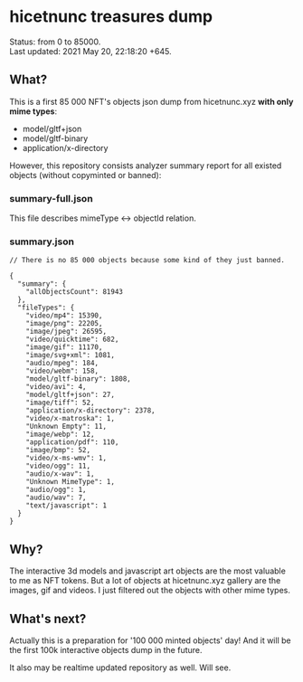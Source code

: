 # hicetnunc treasures dump

Status: from 0 to 85000.  
Last updated: 2021 May 20, 22:18:20 +645.

## What?

This is a first 85 000 NFT's objects json dump from hicetnunc.xyz **with only mime types**:

* model/gltf+json
* model/gltf-binary
* application/x-directory

However, this repository consists analyzer summary report for all existed objects (without copyminted or banned):

### summary-full.json

This file describes mimeType <-> objectId relation.

### summary.json

```
// There is no 85 000 objects because some kind of they just banned.

{
  "summary": {
    "allObjectsCount": 81943
  },
  "fileTypes": {
    "video/mp4": 15390,
    "image/png": 22205,
    "image/jpeg": 26595,
    "video/quicktime": 682,
    "image/gif": 11170,
    "image/svg+xml": 1081,
    "audio/mpeg": 184,
    "video/webm": 158,
    "model/gltf-binary": 1808,
    "video/avi": 4,
    "model/gltf+json": 27,
    "image/tiff": 52,
    "application/x-directory": 2378,
    "video/x-matroska": 1,
    "Unknown Empty": 11,
    "image/webp": 12,
    "application/pdf": 110,
    "image/bmp": 52,
    "video/x-ms-wmv": 1,
    "video/ogg": 11,
    "audio/x-wav": 1,
    "Unknown MimeType": 1,
    "audio/ogg": 1,
    "audio/wav": 7,
    "text/javascript": 1
  }
}

```

## Why?

The interactive 3d models and javascript art objects are the most valuable to me as NFT tokens. But a lot of objects at hicetnunc.xyz gallery are 
the images, gif and videos. I just filtered out the objects with other mime types.


## What's next?

Actually this is a preparation for '100 000 minted objects' day! And it will be the first 100k interactive objects dump in the future.

It also may be realtime updated repository as well. Will see.

